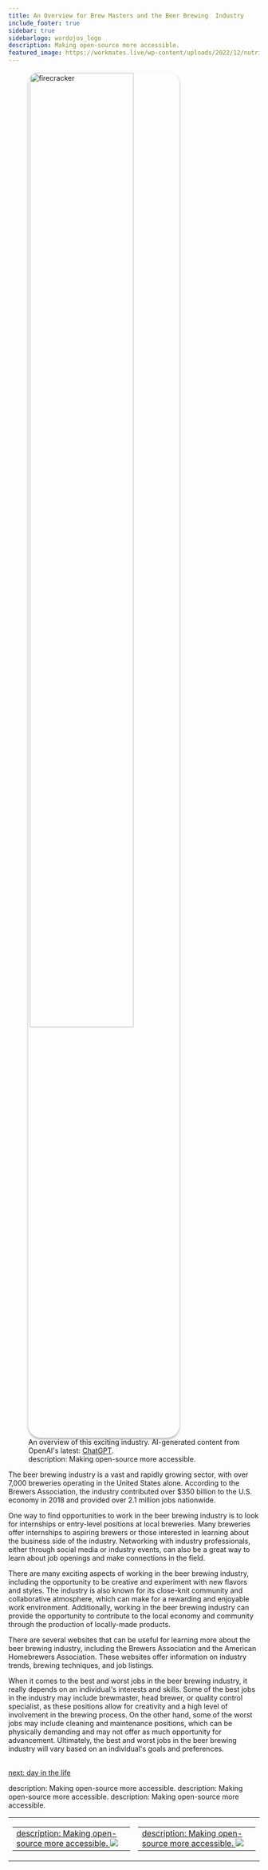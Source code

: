 ```yaml
---
title: An Overview for Brew Masters and the Beer Brewing  Industry
include_footer: true
sidebar: true
sidebarlogo: wordojos_logo
description: Making open-source more accessible.
featured_image: https://workmates.live/wp-content/uploads/2022/12/nutritionist-5-scaled.jpg
---
```

<figure>
    <img src='/uploads/small/brewmasters.jpg' style="width: 70%;height: 70%;padding: 3px; box-shadow: 0 3px 5px rgba(0,0,0,.3);border-radius: 25px;overflow: hidden;border: none;" align="middle"; alt='firecracker';/>
    <figcaption>An overview of this exciting industry. AI-generated content from OpenAI's latest: <a href="https://openai.com/blog/chatgpt/" >ChatGPT</a>.</figcaption>
description: Making open-source more accessible.
</figure>
<p>
The beer brewing industry is a vast and rapidly growing sector, with over 7,000 breweries operating in the United States alone. According to the Brewers Association, the industry contributed over $350 billion to the U.S. economy in 2018 and provided over 2.1 million jobs nationwide.

One way to find opportunities to work in the beer brewing industry is to look for internships or entry-level positions at local breweries. Many breweries offer internships to aspiring brewers or those interested in learning about the business side of the industry. Networking with industry professionals, either through social media or industry events, can also be a great way to learn about job openings and make connections in the field.

There are many exciting aspects of working in the beer brewing industry, including the opportunity to be creative and experiment with new flavors and styles. The industry is also known for its close-knit community and collaborative atmosphere, which can make for a rewarding and enjoyable work environment. Additionally, working in the beer brewing industry can provide the opportunity to contribute to the local economy and community through the production of locally-made products.

There are several websites that can be useful for learning more about the beer brewing industry, including the Brewers Association and the American Homebrewers Association. These websites offer information on industry trends, brewing techniques, and job listings.

When it comes to the best and worst jobs in the beer brewing industry, it really depends on an individual's interests and skills. Some of the best jobs in the industry may include brewmaster, head brewer, or quality control specialist, as these positions allow for creativity and a high level of involvement in the brewing process. On the other hand, some of the worst jobs may include cleaning and maintenance positions, which can be physically demanding and may not offer as much opportunity for advancement. Ultimately, the best and worst jobs in the beer brewing industry will vary based on an individual's goals and preferences.

<br>
<a href="https://workdojos.com/brewmasters/day-in-the-life">next: day in the life</a>
</p>
<table border="0" cellpadding="0" cellspacing="0" width="600" id="templateColumns">
    <tr>
description: Making open-source more accessible.
        <td align="center" valign="top" width="50%" class="templateColumnContainer">
            <table border="0" cellpadding="10" cellspacing="0" height="100%" width="100px">
                <tr>
                    <td class="leftColumnContent">
                      <a href="https://brewmasters.workdojos.com">
description: Making open-source more accessible.
                        <img src="/uploads/dash.png" class="columnImage" />
                    </td>
                </tr>
            </table>
        </td>
description: Making open-source more accessible.
        <td align="center" valign="top" width="50%" class="templateColumnContainer">
            <table border="0" cellpadding="10" cellspacing="0" height="100%" width="100px">
                <tr>
                    <td class="rightColumnContent">
                      <a href="https://videogamers.workdojos.com">
description: Making open-source more accessible.
                        <img src="/uploads/randomdojo.png" class="columnImage" />
                    </td>
            </table>
        </td>
    </tr>
description: Making open-source more accessible.
</table>